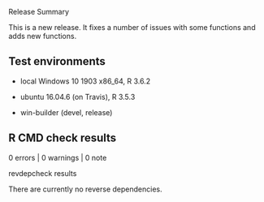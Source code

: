 
Release Summary


This is a new release. It fixes a number of issues with some functions and adds new functions.


## Test environments
* local Windows 10 1903 x86_64, R 3.6.2 

* ubuntu 16.04.6 (on Travis), R 3.5.3

* win-builder (devel, release)

## R CMD check results

0 errors | 0 warnings | 0 note

revdepcheck results

There are currently no reverse dependencies.

